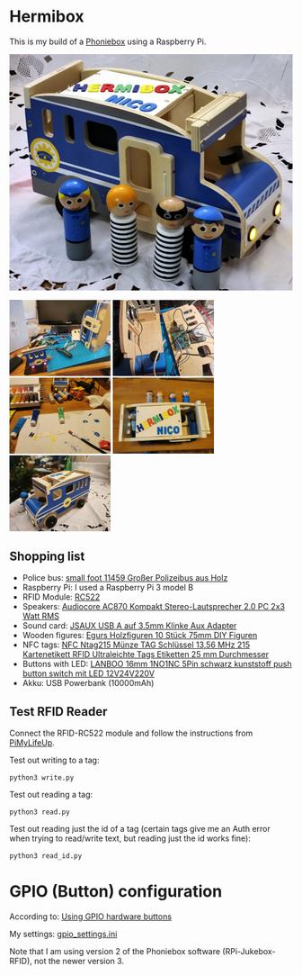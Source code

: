 # Hermibox

This is my build of a [Phoniebox](https://phoniebox.de/) using a Raspberry Pi.

![Hermibox Photo](/photos/photo.jpg)

<img src="/photos/photo2.jpg" width="180"> <img src="/photos/photo3.jpg" width="180"> <img src="/photos/photo4.jpg" width="180"> <img src="/photos/photo5.jpg" width="180"> <img src="/photos/photo6.jpg" width="180">

## Shopping list

* Police bus: [small foot 11459 Großer Polizeibus aus Holz](https://amzn.eu/d/8CYERZg)
* Raspberry Pi: I used a Raspberry Pi 3 model B
* RFID Module: [RC522](https://de.aliexpress.com/item/32672212005.html)
* Speakers: [Audiocore AC870 Kompakt Stereo-Lautsprecher 2.0 PC 2x3 Watt RMS](https://amzn.eu/d/bMhVWlB)
* Sound card: [JSAUX USB A auf 3.5mm Klinke Aux Adapter](https://amzn.eu/d/9CCRulK)
* Wooden figures: [Egurs Holzfiguren 10 Stück 75mm DIY Figuren](https://amzn.eu/d/erieEHS)
* NFC tags: [NFC Ntag215 Münze TAG Schlüssel 13,56 MHz 215 Kartenetikett RFID Ultraleichte Tags Etiketten 25 mm Durchmesser](https://de.aliexpress.com/item/1005002714885621.html)
* Buttons with LED: [LANBOO 16mm 1NO1NC 5Pin schwarz kunststoff push button switch mit LED 12V24V220V](https://de.aliexpress.com/item/4000350958846.html)
* Akku: USB Powerbank (10000mAh)

## Test RFID Reader

Connect the RFID-RC522 module and follow the instructions from [PiMyLifeUp](https://pimylifeup.com/raspberry-pi-rfid-rc522/).

Test out writing to a tag:

    python3 write.py

Test out reading a tag:

    python3 read.py

Test out reading just the id of a tag (certain tags give me an Auth error when trying to read/write text, but reading just the id works fine):

    python3 read_id.py

# GPIO (Button) configuration

According to: [Using GPIO hardware buttons](https://github.com/MiczFlor/RPi-Jukebox-RFID/wiki/Using-GPIO-hardware-buttons)

My settings: [gpio_settings.ini](gpio_settings.ini)

Note that I am using version 2 of the Phoniebox software (RPi-Jukebox-RFID), not the newer version 3.
